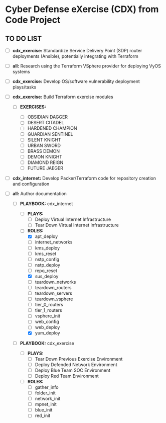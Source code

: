 # Cyber Defense eXercise (CDX) from Code Project
## TO DO LIST

- [ ] **cdx_exercise:** Standardize Service Delivery Point (SDP) router deployments (Ansible), potentially integrating with Terraform

- [ ] **all:** Research using the Terraform VSphere provider for deploying VyOS systems

- [ ] **cdx_exercise:** Develop OS/software vulnerability deployment plays/tasks

- [ ] **cdx_exercise:** Build Terraform exercise modules

    - [ ] **EXERCISES:**

        - [ ] OBSIDIAN DAGGER
        - [ ] DESERT CITADEL
        - [ ] HARDENED CHAMPION
        - [ ] GUARDIAN SENTINEL
        - [ ] SILENT KNIGHT
        - [ ] URBAN SWORD
        - [ ] BRASS DEMON
        - [ ] DEMON KNIGHT
        - [ ] DIAMOND REIGN
        - [ ] FUTURE JAEGER

- [ ] **cdx_internet:** Develop Packer/Terraform code for repository creation and configuration

- [ ] **all:** Author documentation

  - [ ] **PLAYBOOK:** cdx_internet

    - [ ] **PLAYS:** 
        - [ ] Deploy Virtual Internet Infrastructure
        - [ ] Tear Down Virtual Internet Infrastructure

    - [ ] **ROLES:**
        - [x] apt_deploy
        - [ ] internet_networks
        - [ ] kms_deploy
        - [ ] kms_reset
        - [ ] nstp_config
        - [ ] nstp_deploy
        - [ ] repo_reset
        - [x] sus_deploy
        - [ ] teardown_networks
        - [ ] teardown_routers
        - [ ] teardown_servers
        - [ ] teardown_vsphere
        - [ ] tier_0_routers
        - [ ] tier_1_routers
        - [ ] vsphere_init
        - [ ] web_config
        - [ ] web_deploy
        - [x] yum_deploy

  - [ ] **PLAYBOOK:** cdx_exercise

    - [ ] **PLAYS:**
        - [ ] Tear Down Previous Exercise Environment
        - [ ] Deploy Defended Network Environment
        - [ ] Deploy Blue Team SOC Environment
        - [ ] Deploy Red Team Environment

    - [ ] **ROLES:**
        - [ ] gather_info
        - [ ] folder_init
        - [ ] network_init
        - [ ] mpnet_init
        - [ ] blue_init
        - [ ] red_init
